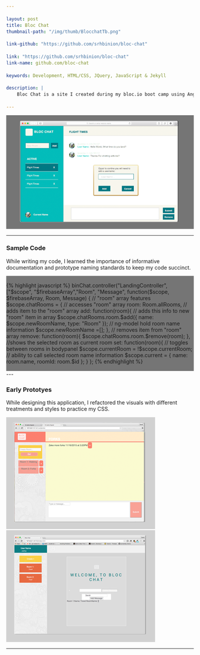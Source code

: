 ```yaml
---

layout: post
title: Bloc Chat
thumbnail-path: "/img/thumb/BlocchatTb.png"

link-github: "https://github.com/srhbinion/bloc-chat"

link: "https://github.com/srhbinion/bloc-chat"
link-name: github.com/bloc-chat

keywords: Development, HTML/CSS, JQuery, JavaScript & Jekyll

description: |
    Bloc Chat is a site I created during my bloc.io boot camp using AngularJS to control the views and Firebase to hold the Real Time Chat data. Head over to github to see my code. 

---
```


![logo](../img/BlocchatMain.png)

---

### Sample Code
While writing my code, I learned the importance of informative documentation and prototype naming standards to keep my code succinct.


<div style="background-color:#757575;">
<br>
{% highlight javascript %}
binChat.controller("LandingController", ["$scope", "$firebaseArray","Room", "Message", function($scope, $firebaseArray, Room, Message) {
    // "room" array features
    $scope.chatRooms = {
        // accesses "room" array
        room: Room.allRooms,
        // adds item to the "room" array
        add: function(room){
            // adds this info to new "room" item in array
            $scope.chatRooms.room.$add({
                name: $scope.newRoomName,
                type: "Room"
            });
            // ng-model hold room name information
            $scope.newRoomName =[];  
        },
        // removes item from "room" array
        remove: function(room){
            $scope.chatRooms.room.$remove(room); 
        },
        //shows the selected room as current room
        set: function(room){
            // toggles between rooms in bodypanel
            $scope.currentRoom = !$scope.currentRoom;
            // ability to call selected room name information
            $scope.current = {
                name: room.name,
                roomId: room.$id
        };
    }
};
{% endhighlight %}
<br>
<br>
</div>
---

### Early Prototyes
While designing this application, I refactored the visuals with different treatments and styles to practice my CSS.


![logo](../img/blocchatC_1x.png)
![logo](../img/blocchatB_1x.png)

---